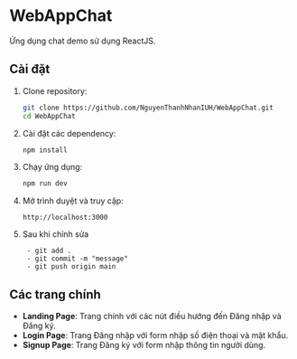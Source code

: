 # WebAppChat

Ứng dụng chat demo sử dụng ReactJS.

## Cài đặt

1. Clone repository:
   ```bash
   git clone https://github.com/NguyenThanhNhanIUH/WebAppChat.git
   cd WebAppChat
   ```

2. Cài đặt các dependency:
   ```bash
   npm install
   ```

3. Chạy ứng dụng:
   ```bash
   npm run dev
   ```

4. Mở trình duyệt và truy cập:
   ```
   http://localhost:3000  
   ```

5. Sau khi chỉnh sửa
   ```
    - git add .
    - git commit -m "message"
    - git push origin main
   ```

## Các trang chính

- **Landing Page**: Trang chính với các nút điều hướng đến Đăng nhập và Đăng ký.
- **Login Page**: Trang Đăng nhập với form nhập số điện thoại và mật khẩu.
- **Signup Page**: Trang Đăng ký với form nhập thông tin người dùng.
